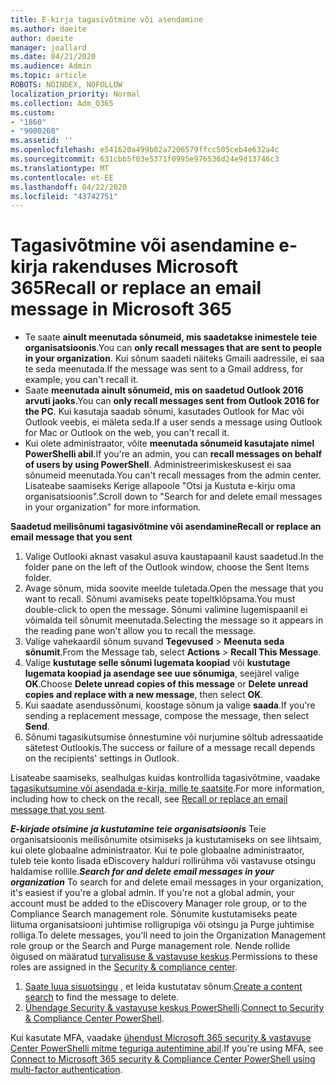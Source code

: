 ```yaml
---
title: E-kirja tagasivõtmine või asendamine
ms.author: daeite
author: daeite
manager: joallard
ms.date: 04/21/2020
ms.audience: Admin
ms.topic: article
ROBOTS: NOINDEX, NOFOLLOW
localization_priority: Normal
ms.collection: Adm_O365
ms.custom:
- "1860"
- "9000260"
ms.assetid: ''
ms.openlocfilehash: e541620a499b02a7206579ffcc505ceb4e632a4c
ms.sourcegitcommit: 631cbb5f03e5371f0995e976536d24e9d13746c3
ms.translationtype: MT
ms.contentlocale: et-EE
ms.lasthandoff: 04/22/2020
ms.locfileid: "43742751"
---
```

# <a name="recall-or-replace-an-email-message-in-microsoft-365"></a><span data-ttu-id="241bd-102">Tagasivõtmine või asendamine e-kirja rakenduses Microsoft 365</span><span class="sxs-lookup"><span data-stu-id="241bd-102">Recall or replace an email message in Microsoft 365</span></span>

- <span data-ttu-id="241bd-103">Te saate **ainult meenutada sõnumeid, mis saadetakse inimestele teie organisatsioonis**.</span><span class="sxs-lookup"><span data-stu-id="241bd-103">You can **only recall messages that are sent to people in your organization**.</span></span> <span data-ttu-id="241bd-104">Kui sõnum saadeti näiteks Gmaili aadressile, ei saa te seda meenutada.</span><span class="sxs-lookup"><span data-stu-id="241bd-104">If the message was sent to a Gmail address, for example, you can't recall it.</span></span>
- <span data-ttu-id="241bd-105">Saate **meenutada ainult sõnumeid, mis on saadetud Outlook 2016 arvuti jaoks**.</span><span class="sxs-lookup"><span data-stu-id="241bd-105">You can **only recall messages sent from Outlook 2016 for the PC**.</span></span> <span data-ttu-id="241bd-106">Kui kasutaja saadab sõnumi, kasutades Outlook for Mac või Outlook veebis, ei mäleta seda.</span><span class="sxs-lookup"><span data-stu-id="241bd-106">If a user sends a message using Outlook for Mac or Outlook on the web, you can't recall it.</span></span>
- <span data-ttu-id="241bd-107">Kui olete administraator, võite **meenutada sõnumeid kasutajate nimel PowerShelli abil**.</span><span class="sxs-lookup"><span data-stu-id="241bd-107">If you're an admin, you can **recall messages on behalf of users by using PowerShell**.</span></span> <span data-ttu-id="241bd-108">Administreerimiskeskusest ei saa sõnumeid meenutada.</span><span class="sxs-lookup"><span data-stu-id="241bd-108">You can't recall messages from the admin center.</span></span> <span data-ttu-id="241bd-109">Lisateabe saamiseks Kerige allapoole "Otsi ja Kustuta e-kirju oma organisatsioonis".</span><span class="sxs-lookup"><span data-stu-id="241bd-109">Scroll down to "Search for and delete email messages in your organization" for more information.</span></span>

<span data-ttu-id="241bd-110">**Saadetud meilisõnumi tagasivõtmine või asendamine**</span><span class="sxs-lookup"><span data-stu-id="241bd-110">**Recall or replace an email message that you sent**</span></span>

1. <span data-ttu-id="241bd-111">Valige Outlooki aknast vasakul asuva kaustapaanil kaust saadetud.</span><span class="sxs-lookup"><span data-stu-id="241bd-111">In the folder pane on the left of the Outlook window, choose the Sent Items folder.</span></span>
2. <span data-ttu-id="241bd-112">Avage sõnum, mida soovite meelde tuletada.</span><span class="sxs-lookup"><span data-stu-id="241bd-112">Open the message that you want to recall.</span></span> <span data-ttu-id="241bd-113">Sõnumi avamiseks peate topeltklõpsama.</span><span class="sxs-lookup"><span data-stu-id="241bd-113">You must double-click to open the message.</span></span> <span data-ttu-id="241bd-114">Sõnumi valimine lugemispaanil ei võimalda teil sõnumit meenutada.</span><span class="sxs-lookup"><span data-stu-id="241bd-114">Selecting the message so it appears in the reading pane won't allow you to recall the message.</span></span>
3. <span data-ttu-id="241bd-115">Valige vahekaardil sõnum suvand **Tegevused** > **Meenuta seda sõnumit**.</span><span class="sxs-lookup"><span data-stu-id="241bd-115">From the Message tab, select **Actions** > **Recall This Message**.</span></span>
4. <span data-ttu-id="241bd-116">Valige **kustutage selle sõnumi lugemata koopiad** või **kustutage lugemata koopiad ja asendage see uue sõnumiga**, seejärel valige **OK**.</span><span class="sxs-lookup"><span data-stu-id="241bd-116">Choose **Delete unread copies of this message** or **Delete unread copies and replace with a new message**, then select **OK**.</span></span>
5. <span data-ttu-id="241bd-117">Kui saadate asendussõnumi, koostage sõnum ja valige **saada**.</span><span class="sxs-lookup"><span data-stu-id="241bd-117">If you're sending a replacement message, compose the message, then select **Send**.</span></span>
6. <span data-ttu-id="241bd-118">Sõnumi tagasikutsumise õnnestumine või nurjumine sõltub adressaatide sätetest Outlookis.</span><span class="sxs-lookup"><span data-stu-id="241bd-118">The success or failure of a message recall depends on the recipients' settings in Outlook.</span></span>

<span data-ttu-id="241bd-119">Lisateabe saamiseks, sealhulgas kuidas kontrollida tagasivõtmine, vaadake [tagasikutsumine või asendada e-kirja, mille te saatsite](https://support.office.com/article/35027f88-d655-4554-b4f8-6c0729a723a0).</span><span class="sxs-lookup"><span data-stu-id="241bd-119">For more information, including how to check on the recall, see [Recall or replace an email message that you sent](https://support.office.com/article/35027f88-d655-4554-b4f8-6c0729a723a0).</span></span>

<span data-ttu-id="241bd-120">***E-kirjade otsimine ja kustutamine teie organisatsioonis*** Teie organisatsioonis meilisõnumite otsimiseks ja kustutamiseks on see lihtsaim, kui olete globaalne administraator. Kui te pole globaalne administraator, tuleb teie konto lisada eDiscovery halduri rollirühma või vastavuse otsingu haldamise rollile.</span><span class="sxs-lookup"><span data-stu-id="241bd-120">***Search for and delete email messages in your organization*** To search for and delete email messages in your organization, it's easiest if you're a global admin. If you're not a global admin, your account must be added to the eDiscovery Manager role group, or to the Compliance Search management role.</span></span> <span data-ttu-id="241bd-121">Sõnumite kustutamiseks peate liituma organisatsiooni juhtimise rolligrupiga või otsingu ja Purge juhtimise rolliga.</span><span class="sxs-lookup"><span data-stu-id="241bd-121">To delete messages, you'll need to join the Organization Management role group or the Search and Purge management role.</span></span> <span data-ttu-id="241bd-122">Nende rollide õigused on määratud [turvalisuse & vastavuse keskus](https://protection.office.com/).</span><span class="sxs-lookup"><span data-stu-id="241bd-122">Permissions to these roles are assigned in the [Security & compliance center](https://protection.office.com/).</span></span>

1. <span data-ttu-id="241bd-123">[Saate luua sisuotsingu](https://docs.microsoft.com/office365/securitycompliance/content-search) , et leida kustutatav sõnum.</span><span class="sxs-lookup"><span data-stu-id="241bd-123">[Create a content search](https://docs.microsoft.com/office365/securitycompliance/content-search) to find the message to delete.</span></span>
2. <span data-ttu-id="241bd-124">[Ühendage Security & vastavuse keskus PowerShelli](https://docs.microsoft.com/powershell/exchange/office-365-scc/connect-to-scc-powershell/connect-to-scc-powershell?view=exchange-ps).</span><span class="sxs-lookup"><span data-stu-id="241bd-124">[Connect to Security & Compliance Center PowerShell](https://docs.microsoft.com/powershell/exchange/office-365-scc/connect-to-scc-powershell/connect-to-scc-powershell?view=exchange-ps).</span></span> 

<span data-ttu-id="241bd-125">Kui kasutate MFA, vaadake [ühendust Microsoft 365 security & vastavuse Center PowerShelli mitme teguriga autentimine abil](https://docs.microsoft.com/powershell/exchange/office-365-scc/connect-to-scc-powershell/mfa-connect-to-scc-powershell?view=exchange-ps).</span><span class="sxs-lookup"><span data-stu-id="241bd-125">If you're using MFA, see [Connect to Microsoft 365 security & Compliance Center PowerShell using multi-factor authentication](https://docs.microsoft.com/powershell/exchange/office-365-scc/connect-to-scc-powershell/mfa-connect-to-scc-powershell?view=exchange-ps).</span></span> 
